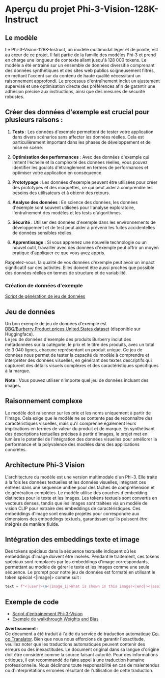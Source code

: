 <!--
CO_OP_TRANSLATOR_METADATA:
{
  "original_hash": "e0a07fd2a30fe2af30b1373df207a5bf",
  "translation_date": "2025-03-27T14:59:45+00:00",
  "source_file": "md\\03.FineTuning\\FineTuning_Phi-3-visionWandB.md",
  "language_code": "fr"
}
-->
# Aperçu du projet Phi-3-Vision-128K-Instruct

## Le modèle

Le Phi-3-Vision-128K-Instruct, un modèle multimodal léger et de pointe, est au cœur de ce projet. Il fait partie de la famille des modèles Phi-3 et prend en charge une longueur de contexte allant jusqu'à 128 000 tokens. Le modèle a été entraîné sur un ensemble de données diversifié comprenant des données synthétiques et des sites web publics soigneusement filtrés, en mettant l'accent sur du contenu de haute qualité nécessitant un raisonnement approfondi. Le processus d'entraînement inclut un ajustement supervisé et une optimisation directe des préférences afin de garantir une adhésion précise aux instructions, ainsi que des mesures de sécurité robustes.

## Créer des données d'exemple est crucial pour plusieurs raisons :

1. **Tests** : Les données d'exemple permettent de tester votre application dans divers scénarios sans affecter les données réelles. Cela est particulièrement important dans les phases de développement et de mise en scène.

2. **Optimisation des performances** : Avec des données d'exemple qui imitent l'échelle et la complexité des données réelles, vous pouvez identifier les goulots d'étranglement en termes de performances et optimiser votre application en conséquence.

3. **Prototypage** : Les données d'exemple peuvent être utilisées pour créer des prototypes et des maquettes, ce qui peut aider à comprendre les besoins des utilisateurs et à obtenir des retours.

4. **Analyse des données** : En science des données, les données d'exemple sont souvent utilisées pour l'analyse exploratoire, l'entraînement des modèles et les tests d'algorithmes.

5. **Sécurité** : Utiliser des données d'exemple dans les environnements de développement et de test peut aider à prévenir les fuites accidentelles de données sensibles réelles.

6. **Apprentissage** : Si vous apprenez une nouvelle technologie ou un nouvel outil, travailler avec des données d'exemple peut offrir un moyen pratique d'appliquer ce que vous avez appris.

Rappelez-vous, la qualité de vos données d'exemple peut avoir un impact significatif sur ces activités. Elles doivent être aussi proches que possible des données réelles en termes de structure et de variabilité.

### Création de données d'exemple
[Script de génération de jeu de données](./CreatingSampleData.md)

## Jeu de données

Un bon exemple de jeu de données d'exemple est [DBQ/Burberry.Product.prices.United.States dataset](https://huggingface.co/datasets/DBQ/Burberry.Product.prices.United.States) (disponible sur Huggingface).  
Le jeu de données d'exemple des produits Burberry inclut des métadonnées sur la catégorie, le prix et le titre des produits, avec un total de 3 040 lignes, chacune représentant un produit unique. Ce jeu de données nous permet de tester la capacité du modèle à comprendre et interpréter des données visuelles, en générant des textes descriptifs qui capturent des détails visuels complexes et des caractéristiques spécifiques à la marque.

**Note** : Vous pouvez utiliser n'importe quel jeu de données incluant des images.

## Raisonnement complexe

Le modèle doit raisonner sur les prix et les noms uniquement à partir de l'image. Cela exige que le modèle ne se contente pas de reconnaître des caractéristiques visuelles, mais qu'il comprenne également leurs implications en termes de valeur du produit et de marque. En synthétisant des descriptions textuelles précises à partir d'images, le projet met en lumière le potentiel de l'intégration des données visuelles pour améliorer la performance et la polyvalence des modèles dans des applications concrètes.

## Architecture Phi-3 Vision

L'architecture du modèle est une version multimodale d'un Phi-3. Elle traite à la fois les données textuelles et les données visuelles, intégrant ces entrées dans une séquence unifiée pour des tâches de compréhension et de génération complètes. Le modèle utilise des couches d'embedding distinctes pour le texte et les images. Les tokens textuels sont convertis en vecteurs denses, tandis que les images sont traitées via un modèle de vision CLIP pour extraire des embeddings de caractéristiques. Ces embeddings d'image sont ensuite projetés pour correspondre aux dimensions des embeddings textuels, garantissant qu'ils puissent être intégrés de manière fluide.

## Intégration des embeddings texte et image

Des tokens spéciaux dans la séquence textuelle indiquent où les embeddings d'image doivent être insérés. Pendant le traitement, ces tokens spéciaux sont remplacés par les embeddings d'image correspondants, permettant au modèle de gérer le texte et les images comme une seule séquence. Le prompt pour notre jeu de données est formaté en utilisant le token spécial <|image|> comme suit :

```python
text = f"<|user|>\n<|image_1|>What is shown in this image?<|end|><|assistant|>\nProduct: {row['title']}, Category: {row['category3_code']}, Full Price: {row['full_price']}<|end|>"
```

## Exemple de code
- [Script d'entraînement Phi-3-Vision](../../../../code/03.Finetuning/Phi-3-vision-Trainingscript.py)
- [Exemple de walkthrough Weights and Bias](https://wandb.ai/byyoung3/mlnews3/reports/How-to-fine-tune-Phi-3-vision-on-a-custom-dataset--Vmlldzo4MTEzMTg3)

**Avertissement** :  
Ce document a été traduit à l'aide du service de traduction automatique [Co-op Translator](https://github.com/Azure/co-op-translator). Bien que nous nous efforcions de garantir l'exactitude, veuillez noter que les traductions automatiques peuvent contenir des erreurs ou des inexactitudes. Le document original dans sa langue d'origine doit être considéré comme la source faisant autorité. Pour des informations critiques, il est recommandé de faire appel à une traduction humaine professionnelle. Nous déclinons toute responsabilité en cas de malentendus ou d'interprétations erronées résultant de l'utilisation de cette traduction.